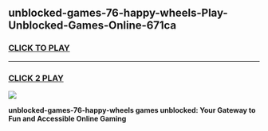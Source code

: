 
## unblocked-games-76-happy-wheels-Play-Unblocked-Games-Online-671ca
<h3>
<a href="https://premium76.site?title=unblocked-games-76-happy-wheels&ref=25A">CLICK TO PLAY</a></h3>
<hr>

<h3>
<a href="https://premium76.site?title=unblocked-games-76-happy-wheels&ref=25A">CLICK 2 PLAY</a>
  
</h3>

<a href="https://premium76.site?title=unblocked-games-76-happy-wheels&ref=25A"><img src="https://clearcache.store/games.png"></a>


**unblocked-games-76-happy-wheels games unblocked: Your Gateway to Fun and Accessible Online Gaming**
